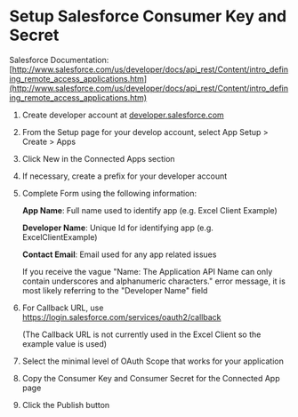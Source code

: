 # Setup Salesforce Consumer Key and Secret

Salesforce Documentation:
[http://www.salesforce.com/us/developer/docs/api_rest/Content/intro_defining_remote_access_applications.htm](http://www.salesforce.com/us/developer/docs/api_rest/Content/intro_defining_remote_access_applications.htm)

1. Create developer account at [developer.salesforce.com](https://developer.salesforce.com)
2. From the Setup page for your develop account, select App Setup > Create > Apps
3. Click New in the Connected Apps section
4. If necessary, create a prefix for your developer account
5. Complete Form using the following information:

    **App Name**: Full name used to identify app (e.g. Excel Client Example)
    
    **Developer Name**: Unique Id for identifying app (e.g. ExcelClientExample)
    
    **Contact Email**: Email used for any app related issues

    If you receive the vague "Name: The Application API Name can only contain underscores and alphanumeric characters." error message, it is most likely referring to the "Developer Name" field

6. For Callback URL, use https://login.salesforce.com/services/oauth2/callback

    (The Callback URL is not currently used in the Excel Client so the example value is used)

7. Select the minimal level of OAuth Scope that works for your application
8. Copy the Consumer Key and Consumer Secret for the Connected App page
9. Click the Publish button
